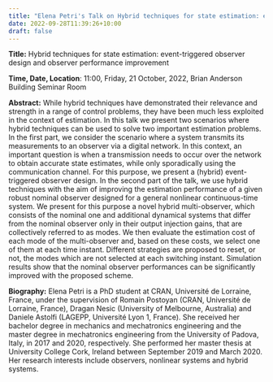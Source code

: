 ```yaml
---
title: "Elena Petri's Talk on Hybrid techniques for state estimation: event-triggered observer design and observer performance improvement (21 October, 2022)"
date: 2022-09-28T11:39:26+10:00
draft: false
---
```



__Title:__  Hybrid techniques for state estimation: event-triggered observer design and observer performance improvement

__Time, Date, Location__: 11:00, Friday, 21 October, 2022, Brian Anderson Building Seminar Room

__Abstract:__ While hybrid techniques have demonstrated their relevance and strength in a range of control problems, they have been much less exploited in the context of estimation. In this talk we present two scenarios where hybrid techniques can be used to solve two important estimation problems. In the first part, we consider the scenario where a system transmits its measurements to an observer via a digital network. In this context, an important question is when a transmission needs to occur over the network to obtain accurate state estimates, while only sporadically using the communication channel. For this purpose, we present a (hybrid) event-triggered observer design. In the second part of the talk, we use hybrid techniques with the aim of improving the estimation performance of a given robust nominal observer designed for a general nonlinear continuous-time system. We present for this purpose a novel hybrid multi-observer, which consists of the nominal one and additional dynamical systems that differ from the nominal observer only in their output injection gains, that are collectively referred to as modes. We then evaluate the estimation cost of each mode of the multi-observer and, based on these costs, we select one of them at each time instant. Different strategies are proposed to reset, or not, the modes which are not selected at each switching instant. Simulation results show that the nominal observer performances can be significantly improved with the proposed scheme.

__Biography:__ Elena Petri is a PhD student at CRAN, Université de Lorraine, France, under the supervision of Romain Postoyan (CRAN, Université de Lorraine, France), Dragan Nesic (University of Melbourne, Australia) and Daniele Astolfi (LAGEPP, Université Lyon 1, France). She received her bachelor degree in mechanics and mechatronics engineering and the master degree in mechatronics engineering from the University of Padova, Italy, in 2017 and 2020, respectively. She performed her master thesis at University College Cork, Ireland between September 2019 and March 2020.
Her research interests include observers, nonlinear systems and hybrid systems.
